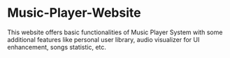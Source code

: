 # Music-Player-Website
This website offers basic functionalities of Music Player System with some additional features like personal user library, audio visualizer for UI enhancement, songs statistic, etc.

